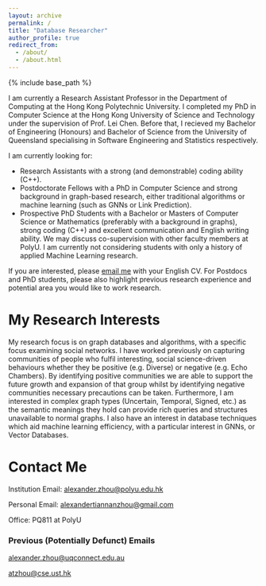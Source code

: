```yaml
---
layout: archive
permalink: /
title: "Database Researcher"
author_profile: true
redirect_from: 
  - /about/
  - /about.html
---
```


{% include base_path %}

I am currently a Research Assistant Professor in the Department of Computing at the Hong Kong Polytechnic University. I completed my PhD in Computer Science at the Hong Kong University of Science and Technology under the supervision of Prof. Lei Chen. Before that, I recieved my Bachelor of Engineering (Honours) and Bachelor of Science from the University of Queensland specialising in Software Engineering and Statistics respectively.

I am currently looking for:
* Research Assistants with a strong (and demonstrable) coding ability (C++).
* Postdoctorate Fellows with a PhD in Computer Science and strong background in graph-based research, either traditional algorithms or machine learning (such as GNNs or Link Prediction).
* Prospective PhD Students with a Bachelor or Masters of Computer Science or Mathematics (preferably with a background in graphs), strong coding (C++) and excellent communication and English writing ability. We may discuss co-supervision with other faculty members at PolyU. I am currently not considering students with only a history of applied Machine Learning research.

If you are interested, please [email me](mailto:alexander.zhou@polyu.edu.hk) with your English CV. For Postdocs and PhD students, please also highlight previous research experience and potential area you would like to work research.

My Research Interests
======
My research focus is on graph databases and algorithms, with a specific focus examining social networks. I have worked previously on capturing communities of people who fulfil interesting, social science-driven behaviours whether they be positive (e.g. Diverse) or negative (e.g. Echo Chambers). By identifying positive communities we are able to support the future growth and expansion of that group whilst by identifying negative communities necessary precautions can be taken. Furthermore, I am interested in complex graph types (Uncertain, Temporal, Signed, etc.) as the semantic meanings they hold can provide rich queries and structures unavailable to normal graphs. I also have an interest in database techniques which aid machine learning efficiency, with a particular interest in GNNs, or Vector Databases.

Contact Me
======
Institution Email: [alexander.zhou@polyu.edu.hk](mailto:alexander.zhou@polyu.edu.hk)

Personal Email: [alexandertiannanzhou@gmail.com](mailto:alexandertiannanzhou@gmail.com)

Office: PQ811 at PolyU

### Previous (Potentially Defunct) Emails
alexander.zhou@uqconnect.edu.au

atzhou@cse.ust.hk